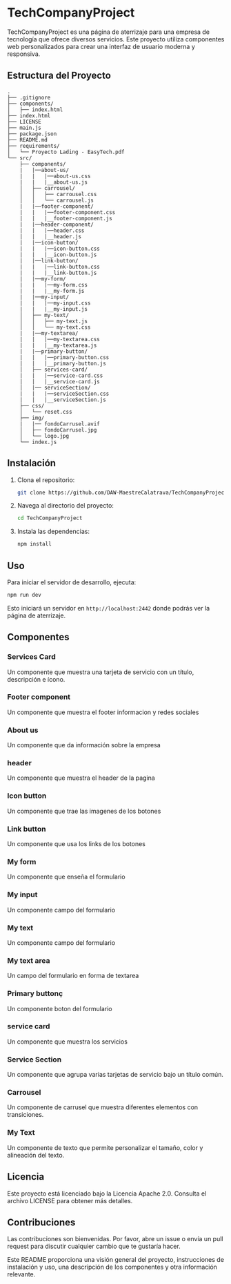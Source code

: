 # TechCompanyProject

TechCompanyProject es una página de aterrizaje para una empresa de tecnología que ofrece diversos servicios. Este proyecto utiliza componentes web personalizados para crear una interfaz de usuario moderna y responsiva.

## Estructura del Proyecto

```
.
├── .gitignore
├── components/
│   ├── index.html
├── index.html
├── LICENSE
├── main.js
├── package.json
├── README.md
├── requirements/
│   └── Proyecto Lading - EasyTech.pdf
└── src/
    ├── components/
    |   |──about-us/
    |   |   |──about-us.css
    |   |   |__about-us.js
    │   ├── carrousel/
    │   │   ├── carrousel.css
    │   │   └── carrousel.js
    |   |──footer-component/
    |   |   |──footer-component.css
    |   |   |__footer-component.js
    |   |──header-component/
    |   |   |──header.css
    |   |   |__header.js
    |   |──icon-button/
    |   |   |──icon-button.css
    |   |   |__icon-button.js
    |   |──link-button/
    |   |   |──link-button.css
    |   |   |__link-button.js
    |   |──my-form/
    |   |   |──my-form.css
    |   |   |__my-form.js
    |   |──my-input/
    |   |   |──my-input.css
    |   |   |__my-input.js
    │   ├── my-text/
    │   │   ├── my-text.js
    │   │   └── my-text.css
    |   |──my-textarea/
    |   |   |──my-textarea.css
    |   |   |__my-textarea.js
    |   |──primary-button/
    |   |   |──primary-button.css
    |   |   |__primary-button.js
    │   ├── services-card/
    |   |   |──service-card.css
    |   |   |__service-card.js
    │   |── serviceSection/
    |   |   |──serviceSection.css
    |   |   |__serviceSection.js
    ├── css/
    │   └── reset.css
    ├── img/
    |   |── fondoCarrusel.avif
    │   ├── fondoCarrusel.jpg
    │   └── logo.jpg
    └── index.js
```

## Instalación

1. Clona el repositorio:
    ```sh
    git clone https://github.com/DAW-MaestreCalatrava/TechCompanyProject.git
    ```

2. Navega al directorio del proyecto:
    ```sh
    cd TechCompanyProject
    ```

3. Instala las dependencias:
    ```sh
    npm install
    ```

## Uso

Para iniciar el servidor de desarrollo, ejecuta:
```sh
npm run dev
```

Esto iniciará un servidor en `http://localhost:2442` donde podrás ver la página de aterrizaje.

## Componentes

### Services Card

Un componente que muestra una tarjeta de servicio con un título, descripción e ícono.

### Footer component

Un componente que muestra el footer informacion y redes sociales

### About us

Un componente que da información sobre la empresa

### header

Un componente que muestra el header de la pagina

### Icon button

Un componente que trae las imagenes de los botones

### Link button

Un componente que usa los links de los botones

### My form

Un componente que enseña el formulario

### My input

Un componente campo del formulario

### My text

Un componente campo del formulario

### My text area 

Un campo del formulario en forma de textarea

### Primary buttonç

Un componente boton del formulario

### service card

Un componente que muestra los servicios

### Service Section

Un componente que agrupa varias tarjetas de servicio bajo un título común.

### Carrousel

Un componente de carrusel que muestra diferentes elementos con transiciones.

### My Text

Un componente de texto que permite personalizar el tamaño, color y alineación del texto.

## Licencia

Este proyecto está licenciado bajo la Licencia Apache 2.0. Consulta el archivo LICENSE para obtener más detalles.

## Contribuciones

Las contribuciones son bienvenidas. Por favor, abre un issue o envía un pull request para discutir cualquier cambio que te gustaría hacer.



Este README proporciona una visión general del proyecto, instrucciones de instalación y uso, una descripción de los componentes y otra información relevante.
